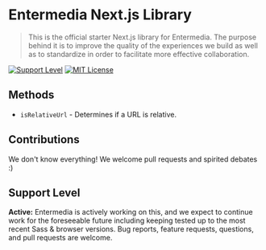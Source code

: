 # Entermedia Next.js Library

> This is the official starter Next.js library for Entermedia. The purpose behind it is to improve the quality of the experiences we build as well as to standardize in order to facilitate more effective collaboration.

[![Support Level](https://img.shields.io/badge/support-active-green.svg)](#support-level) [![MIT License](https://img.shields.io/github/license/Entermedia-LLC/nextjs-lib.svg)](https://github.com/Entermedia-LLC/nextjs-components/blob/main/LICENSE)

## Methods

- `isRelativeUrl` - Determines if a URL is relative.

## Contributions

We don't know everything! We welcome pull requests and spirited debates :)

## Support Level

**Active:** Entermedia is actively working on this, and we expect to continue work for the foreseeable future including keeping tested up to the most recent Sass & browser versions. Bug reports, feature requests, questions, and pull requests are welcome.
